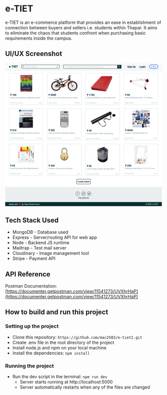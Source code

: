 # e-TIET

e-TIET is an e-commerce platform that provides an ease in establishment of connection between buyers and sellers i.e. students within Thapar.
It aims to eliminate the chaos that students confront when purchasing basic requirements inside the campus.

## UI/UX Screenshot

![](images/1_Home_page_without_login.png)

## Tech Stack Used

- MongoDB - Database used
- Express - Server/routing API for web app
- Node - Backend JS runtime
- Mailtrap - Test mail server
- Cloudinary - Image management tool
- Stripe - Payment API

## API Reference

Postman Documentation: [https://documenter.getpostman.com/view/11541273/UVXhrHaP](https://documenter.getpostman.com/view/11541273/UVXhrHaP)

## How to build and run this project

### Setting up the project

- Clone this repository: `https://github.com/mac2503/e-tiet2.git`
- Create .env file in the root directory of the project
- Install node.js and npm on your local machine
- Install the dependencies: `npm install`

### Running the project

- Run the dev script in the terminal: `npm run dev`
  - Server starts running at http://localhost:5000
  - Server automatically restarts when any of the files are changed
